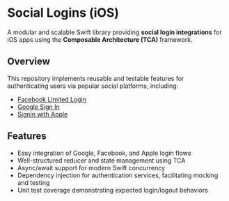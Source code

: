 # Social Logins (iOS)

A modular and scalable Swift library providing **social login integrations** for iOS apps using the **Composable Architecture (TCA)** framework.

## Overview

This repository implements reusable and testable features for authenticating users via popular social platforms, including:

- [Facebook Limited Login](https://developers.facebook.com/docs/facebook-login/limited-login)
- [Google Sign In](https://developers.google.com/identity/sign-in/ios/start-integrating)
- [Signin with Apple](https://developer.apple.com/design/human-interface-guidelines/sign-in-with-apple)

## Features

- Easy integration of Google, Facebook, and Apple login flows
- Well-structured reducer and state management using TCA
- Async/await support for modern Swift concurrency
- Dependency injection for authentication services, facilitating mocking and testing
- Unit test coverage demonstrating expected login/logout behaviors

